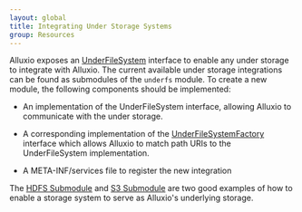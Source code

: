 ```yaml
---
layout: global
title: Integrating Under Storage Systems
group: Resources
---
```


Alluxio exposes an
[UnderFileSystem](https://github.com/alluxio/alluxio/blob/master/common/src/main/java/alluxio/underfs/UnderFileSystem.java)
interface to enable any under storage to integrate with Alluxio. The current available under storage
integrations can be found as submodules of the `underfs` module. To create a new module, the
following components should be implemented:

* An implementation of the UnderFileSystem interface, allowing Alluxio to communicate with the
under storage.

* A corresponding implementation of the
[UnderFileSystemFactory](https://github.com/alluxio/alluxio/blob/master/common/src/main/java/alluxio/underfs/UnderFileSystemFactory.java)
interface which allows Alluxio to match path URIs to the UnderFileSystem implementation.

* A META-INF/services file to register the new integration

The [HDFS Submodule](https://github.com/alluxio/alluxio/tree/master/underfs/hdfs) and
[S3 Submodule](https://github.com/alluxio/alluxio/tree/master/underfs/s3) are two good examples of
how to enable a storage system to serve as Alluxio's underlying storage.

